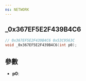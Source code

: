 ```yaml
---
ns: NETWORK
---
```

## _0x367EF5E2F439B4C6

```c
// 0x367EF5E2F439B4C6 0x53C9563C
void _0x367EF5E2F439B4C6(int p0);
```


## 參數
* **p0**: 

